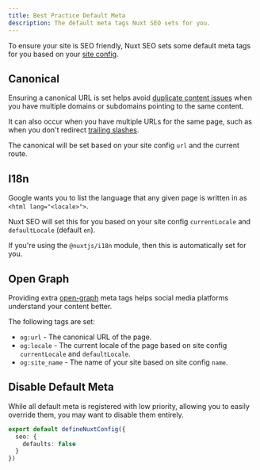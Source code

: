 ```yaml
---
title: Best Practice Default Meta
description: The default meta tags Nuxt SEO sets for you.
---
```


To ensure your site is SEO friendly, Nuxt SEO sets some default meta tags for you based
on your [site config](/nuxt-seo/guides/configuring-modules).

## Canonical

Ensuring a canonical URL is set helps avoid [duplicate content issues](https://support.google.com/webmasters/answer/66359?hl=en)
when you have multiple domains or subdomains pointing to the same content.

It can also occur when you have multiple URLs for the same page, such as when you don't redirect
[trailing slashes](/nuxt-seo/guides/trailing-slashes).

The canonical will be set based on your site config `url` and the current route.

## I18n

Google wants you to list the language that any given page is written in as `<html lang="<locale>">`.

Nuxt SEO will set this for you based on your site config `currentLocale` and `defaultLocale` (default `en`).

If you're using the `@nuxtjs/i18n` module, then this is automatically set for you.

## Open Graph

Providing extra [open-graph](https://ogp.me/) meta tags helps social media platforms understand your content better.

The following tags are set:
- `og:url` - The canonical URL of the page.
- `og:locale` - The current locale of the page based on site config `currentLocale` and `defaultLocale`.
- `og:site_name` - The name of your site based on site config `name`.

## Disable Default Meta

While all default meta is registered with low priority, allowing you to easily override them,
you may want to disable them entirely.

```ts [nuxt.config.ts]
export default defineNuxtConfig({
  seo: {
    defaults: false
  }
})
```
